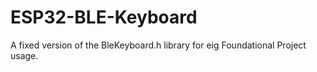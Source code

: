 # ESP32-BLE-Keyboard
A fixed version of the BleKeyboard.h library for eig Foundational Project usage. 
